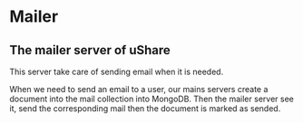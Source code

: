 # Mailer
## The mailer server of uShare

This server take care of sending email when it is needed.

When we need to send an email to a user, our mains servers create a document into the mail collection into MongoDB. Then the mailer server see it, send the corresponding mail then the document is marked as sended.
